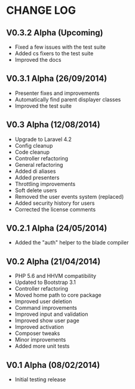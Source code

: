 CHANGE LOG
==========


## V0.3.2 Alpha (Upcoming)

* Fixed a few issues with the test suite
* Added cs fixers to the test suite
* Improved the docs


## V0.3.1 Alpha (26/09/2014)

* Presenter fixes and improvements
* Automatically find parent displayer classes
* Improved the test suite


## V0.3 Alpha (12/08/2014)

* Upgrade to Laravel 4.2
* Config cleanup
* Code cleanup
* Controller refactoring
* General refactoring
* Added di aliases
* Added presenters
* Throttling improvements
* Soft delete users
* Removed the user events system (replaced)
* Added security history for users
* Corrected the license comments


## V0.2.1 Alpha (24/05/2014)

* Added the "auth" helper to the blade compiler


## V0.2 Alpha (21/04/2014)

* PHP 5.6 and HHVM compatibility
* Updated to Bootstrap 3.1
* Controller refactoring
* Moved home path to core package
* Improved user deletion
* Command improvements
* Improved input and validation
* Improved show user page
* Improved activation
* Composer tweaks
* Minor improvements
* Added more unit tests


## V0.1 Alpha (08/02/2014)

* Initial testing release
